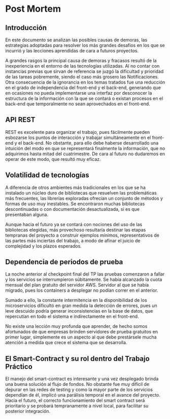 # Post Mortem



## Introducción



En este documento se analizan las posibles causas de demoras, las estrategias adoptadas para resolver los más grandes desafíos en los que se incurrió  y las lecciones aprendidas de cara a futuros proyectos.

A grandes rasgos la principal causa de demoras y fracasos resultó de la inexperiencia en el entorno de las tecnologías utilizadas. Al no contar con instancias previas que sirvan de referencia se juzgó la dificultad y prioridad de las tareas pobremente, siendo el caso más grosero las Notificaciones.  Otra consecuencia de la ignorancia en los temas tratados fue una reducción en el grado de independencia del front-end y el back-end, generando que en ocasiones no pueda implementarse una interfaz por desconocer la estructura de la información con la que se contará o existan procesos en el back-end que temporalmente no sean aprovechados en el front-end.



## API REST



REST es excelente para organizar el trabajo, pues fácilmente pueden esbozarse los puntos de interacción y trabajar simultáneamente en el front-end y el back-end. No obstante, para ello debe haberse desarrollado una intuición del modo en que se representará finalmente la información, que no adquirimos hasta mitad del cuatrimestre. De cara al futuro no dudaremos en operar de este modo, que resultó muy eficaz.



## Volatilidad de tecnologías



A diferencia de otros ambientes más tradicionales en los que se ha instalado un núcleo duro de bibliotecas que resuelven las problemáticas más frecuentes, las librerías exploradas ofrecían un conjunto de métodos y formas de uso muy inestables. Se encontraron muchas bibliotecas descontinuadas o con documentación desactualizada, si es que presentaban alguna.

Aunque hacia el futuro ya se contará con nociones del uso de las bibliotecas elegidas, más provechoso resultaría destinar las etapas tempranas del proyecto a construir ejemplos mínimos, representativos de las partes  más inciertas del trabajo, a modo de afinar el juicio de complejidad y los plazos esperados.



## Dependencia de periodos de prueba



La noche anterior al checkpoint final del TP las pruebas comenzaron a fallar y los servicios se interrumpieron súbitamente. Se había alcanzado la cuota mensual del plan gratuito del servidor AWS. Servidor al que se había migrado, pues los containers a desplegar no podían correr en el anterior.

Sumado a ello, la constante intermitencia en la disponibilidad de los microservicios dificultó en gran medida la detección de errores, pues un leve descuido podría generar inconsistencias en la base de datos, que repercutían en todo el sistema e indirectamente en el front-end.

No existe una lección muy profunda que aprender, de hecho somos afortunados de que empresas brinden servidores de prueba gratuitos en primer lugar, simplemente es un aspecto al que debe prestársele mucha atención a medida que crece el sistema que se desarrolla.



## El Smart-Contract y su rol dentro del Trabajo Práctico



El manejo del smart-contract es interesante y una vez desplegado brinda una buena solución al flujo de fondos. No obstante fue muy difícil de depurar en las redes de testing y como la mayor parte de los servicios dependían de él, implicó una parálisis temporal en el avance del proyecto. Hacia el futuro, el correcto funcionamiento del smart contract será prioritario y se probará tempranamente a nivel local, para facilitar su posterior integración.